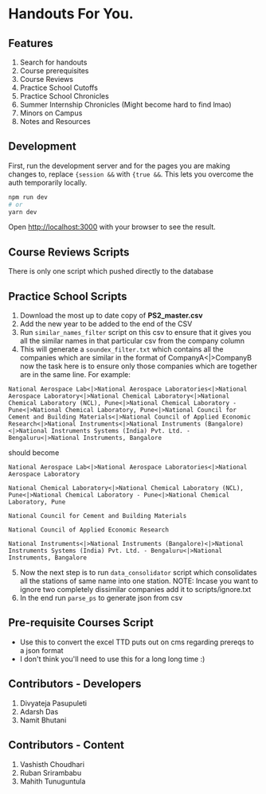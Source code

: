 # Handouts For You.

## Features

1. Search for handouts
2. Course prerequisites
3. Course Reviews
4. Practice School Cutoffs
5. Practice School Chronicles
6. Summer Internship Chronicles (Might become hard to find lmao)
7. Minors on Campus
8. Notes and Resources

## Development

First, run the development server and for the pages you are making changes to, replace `{session &&` with `{true &&`. This lets you overcome the auth temporarily locally.

```bash
npm run dev
# or
yarn dev
```

Open [http://localhost:3000](http://localhost:3000) with your browser to see the result.

## Course Reviews Scripts

There is only one script which pushed directly to the database

## Practice School Scripts

1. Download the most up to date copy of **PS2_master.csv**
2. Add the new year to be added to the end of the CSV
3. Run `similar_names_filter` script on this csv to ensure that it gives you all the similar names in that particular csv from the company column
4. This will generate a `soundex_filter.txt` which contains all the companies which are similar in the format of CompanyA<|>CompanyB now the task here is to ensure only those companies which are together are in the same line. For example:

```
National Aerospace Lab<|>National Aerospace Laboratories<|>National Aerospace Laboratory<|>National Chemical Laboratory<|>National Chemical Laboratory (NCL), Pune<|>National Chemical Laboratory - Pune<|>National Chemical Laboratory, Pune<|>National Council for Cement and Building Materials<|>National Council of Applied Economic Research<|>National Instruments<|>National Instruments (Bangalore)<|>National Instruments Systems (India) Pvt. Ltd. - Bengaluru<|>National Instruments, Bangalore
```

should become

```
National Aerospace Lab<|>National Aerospace Laboratories<|>National Aerospace Laboratory

National Chemical Laboratory<|>National Chemical Laboratory (NCL), Pune<|>National Chemical Laboratory - Pune<|>National Chemical Laboratory, Pune

National Council for Cement and Building Materials

National Council of Applied Economic Research

National Instruments<|>National Instruments (Bangalore)<|>National Instruments Systems (India) Pvt. Ltd. - Bengaluru<|>National Instruments, Bangalore
```

5. Now the next step is to run `data_consolidator` script which consolidates all the stations of same name into one station.
   NOTE: Incase you want to ignore two completely dissimilar companies add it to scripts/ignore.txt
6. In the end run `parse_ps` to generate json from csv

## Pre-requisite Courses Script

-   Use this to convert the excel TTD puts out on cms regarding prereqs to a json format
-   I don't think you'll need to use this for a long long time :)

## Contributors - Developers

1. Divyateja Pasupuleti
2. Adarsh Das
3. Namit Bhutani

## Contributors - Content

1. Vashisth Choudhari
2. Ruban Srirambabu
3. Mahith Tunuguntula
